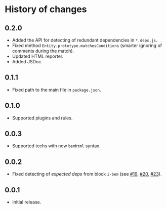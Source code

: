 History of changes
==================

0.2.0
-----

* Added the API for detecting of redundant dependencies in `*.deps.js`.
* Fixed method `Entity.prototype.matchesConditions` (smarter ignoring of comments during the match).
* Updated HTML reporter.
* Added JSDoc.

0.1.1
-----

* Fixed path to the main file in `package.json`.

0.1.0
-----

* Supported plugins and rules.

0.0.3
-----

* Supported techs with new `bemhtml` syntax.

0.0.2
-----

* Fixed detecting of _expected deps_ from block `i-bem` (see [#19], [#20], [#23]).

0.0.1
-----

* Initial release.

[#19]: https://github.com/bem/bemhint/issues/19
[#20]: https://github.com/bem/bemhint/issues/20
[#23]: https://github.com/bem/bemhint/issues/23
